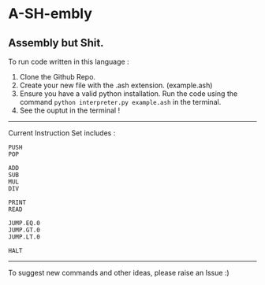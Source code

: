 # A-SH-embly

Assembly but Shit.
---
To run code written in this language :
1. Clone the Github Repo.
2. Create your new file with the .ash extension. (example.ash)
3. Ensure you have a valid python installation. Run the code using the command
   ` python interpreter.py example.ash ` in the terminal.
4. See the ouptut in the terminal !
---
Current Instruction Set includes : 
```
PUSH
POP

ADD
SUB
MUL 
DIV

PRINT
READ

JUMP.EQ.0
JUMP.GT.0
JUMP.LT.0

HALT
```
---

To suggest new commands and other ideas, please raise an Issue :)
